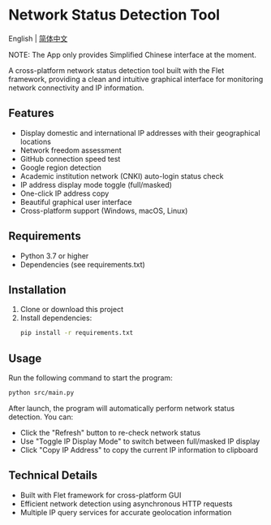 # Network Status Detection Tool

English | [简体中文](README.md)

NOTE: The App only provides Simplified Chinese interface at the moment.

A cross-platform network status detection tool built with the Flet framework, providing a clean and intuitive graphical interface for monitoring network connectivity and IP information.

## Features

- Display domestic and international IP addresses with their geographical locations
- Network freedom assessment
- GitHub connection speed test
- Google region detection
- Academic institution network (CNKI) auto-login status check
- IP address display mode toggle (full/masked)
- One-click IP address copy
- Beautiful graphical user interface
- Cross-platform support (Windows, macOS, Linux)

## Requirements

- Python 3.7 or higher
- Dependencies (see requirements.txt)

## Installation

1. Clone or download this project
2. Install dependencies:
   ```bash
   pip install -r requirements.txt
   ```

## Usage

Run the following command to start the program:
```bash
python src/main.py
```

After launch, the program will automatically perform network status detection. You can:
- Click the "Refresh" button to re-check network status
- Use "Toggle IP Display Mode" to switch between full/masked IP display
- Click "Copy IP Address" to copy the current IP information to clipboard

## Technical Details

- Built with Flet framework for cross-platform GUI
- Efficient network detection using asynchronous HTTP requests
- Multiple IP query services for accurate geolocation information 